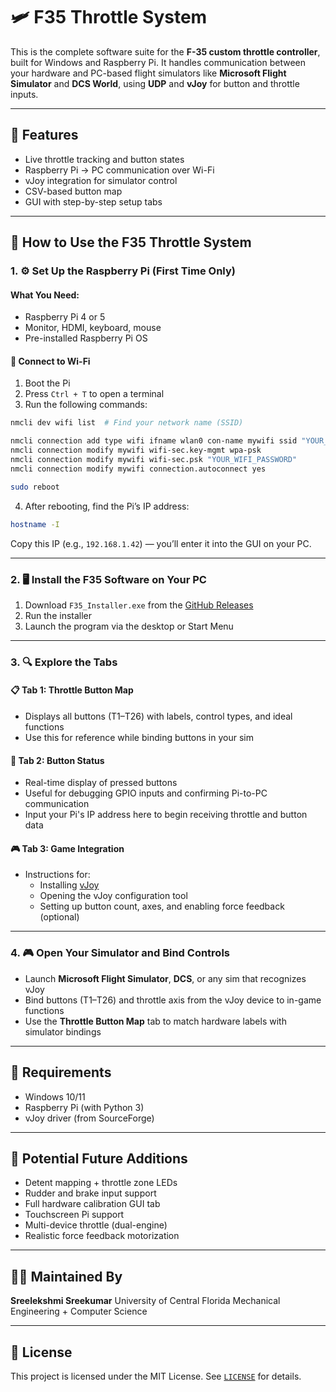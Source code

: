 # 🛩️ F35 Throttle System

This is the complete software suite for the **F-35 custom throttle controller**, built for Windows and Raspberry Pi. It handles communication between your hardware and PC-based flight simulators like **Microsoft Flight Simulator** and **DCS World**, using **UDP** and **vJoy** for button and throttle inputs.

---

## 🔧 Features

- Live throttle tracking and button states
- Raspberry Pi → PC communication over Wi-Fi
- vJoy integration for simulator control
- CSV-based button map
- GUI with step-by-step setup tabs

---

## 🛫 How to Use the F35 Throttle System

### 1. ⚙️ Set Up the Raspberry Pi (First Time Only)

#### What You Need:
- Raspberry Pi 4 or 5
- Monitor, HDMI, keyboard, mouse
- Pre-installed Raspberry Pi OS

#### 🧪 Connect to Wi-Fi

1. Boot the Pi
2. Press `Ctrl + T` to open a terminal
3. Run the following commands:

```bash
nmcli dev wifi list  # Find your network name (SSID)

nmcli connection add type wifi ifname wlan0 con-name mywifi ssid "YOUR_WIFI_NAME"
nmcli connection modify mywifi wifi-sec.key-mgmt wpa-psk
nmcli connection modify mywifi wifi-sec.psk "YOUR_WIFI_PASSWORD"
nmcli connection modify mywifi connection.autoconnect yes

sudo reboot
```

4. After rebooting, find the Pi’s IP address:

```bash
hostname -I
```

Copy this IP (e.g., `192.168.1.42`) — you’ll enter it into the GUI on your PC.

---

### 2. 🖥️ Install the F35 Software on Your PC

1. Download `F35_Installer.exe` from the [GitHub Releases](https://github.com/sreeskmr/F35-Flight-Simulator/releases)
2. Run the installer
3. Launch the program via the desktop or Start Menu

---

### 3. 🔍 Explore the Tabs

#### 📋 Tab 1: Throttle Button Map
- Displays all buttons (T1–T26) with labels, control types, and ideal functions
- Use this for reference while binding buttons in your sim

#### 🔘 Tab 2: Button Status
- Real-time display of pressed buttons
- Useful for debugging GPIO inputs and confirming Pi-to-PC communication
- Input your Pi's IP address here to begin receiving throttle and button data

#### 🎮 Tab 3: Game Integration
- Instructions for:
  - Installing [vJoy](https://sourceforge.net/projects/vjoystick/)
  - Opening the vJoy configuration tool
  - Setting up button count, axes, and enabling force feedback (optional)

---

### 4. 🎮 Open Your Simulator and Bind Controls

- Launch **Microsoft Flight Simulator**, **DCS**, or any sim that recognizes vJoy
- Bind buttons (T1–T26) and throttle axis from the vJoy device to in-game functions
- Use the **Throttle Button Map** tab to match hardware labels with simulator bindings

---

## 🧰 Requirements

- Windows 10/11
- Raspberry Pi (with Python 3)
- vJoy driver (from SourceForge)

---

## 🧱 Potential Future Additions

* Detent mapping + throttle zone LEDs
* Rudder and brake input support
* Full hardware calibration GUI tab
* Touchscreen Pi support
* Multi-device throttle (dual-engine)
* Realistic force feedback motorization

---

## 👨‍💼 Maintained By

**Sreelekshmi Sreekumar**
University of Central Florida
Mechanical Engineering + Computer Science

---

## 📄 License

This project is licensed under the MIT License. See [`LICENSE`](LICENSE) for details.
